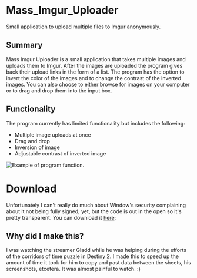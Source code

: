 # Mass_Imgur_Uploader
Small application to upload multiple files to Imgur anonymously.

## Summary
Mass Imgur Uploader is a small application that takes multiple images and uploads them to Imgur. After the images are uploaded the program gives back their upload links in the form of a list. The program has the option to invert the color of the images and to change the contrast of the inverted images. You can also choose to either browse for images on your computer or to drag and drop them into the input box.

## Functionality
The program currently has limited functionality but includes the following:

* Multiple image uploads at once
* Drag and drop
* Inversion of image
* Adjustable contrast of inverted image

![Example of program function.](https://i.imgur.com/VZHFfrO.jpg)

# Download
Unfortunately I can't really do much about Window's security complaining about it not being fully signed, yet, but the code is out in the open so it's pretty transparent. You can download it [here](https://github.com/XiiDraco/Mass_Imgur_Uploader/releases): 

## Why did I make this?
I was watching the streamer Gladd while he was helping during the efforts of the corridors of time puzzle in Destiny 2. I made this to speed up the amount of time it took for him to copy and past data between the sheets, his screenshots, etcetera. It was almost painful to watch. :)
